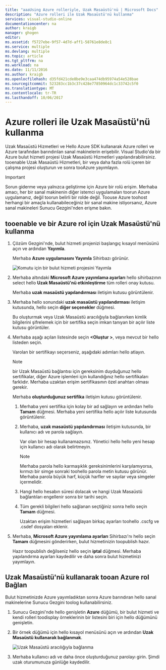 ```yaml
---
title: "aaaUsing Azure rolleriyle, Uzak Masaüstü'nü | Microsoft Docs"
description: "Azure rolleri ile Uzak Masaüstü'nü kullanma"
services: visual-studio-online
documentationcenter: na
author: kraigb
manager: ghogen
editor: 
ms.assetid: f5727ebe-9f57-4d7d-aff1-58761e8de8c1
ms.service: multiple
ms.devlang: multiple
ms.topic: article
ms.tgt_pltfrm: na
ms.workload: na
ms.date: 11/11/2016
ms.author: kraigb
ms.openlocfilehash: d35fd421cde8be9e3caa474db95974a54e528bae
ms.sourcegitcommit: 523283cc1b3c37c428e77850964dc1c33742c5f0
ms.translationtype: MT
ms.contentlocale: tr-TR
ms.lasthandoff: 10/06/2017
---
```

# <a name="using-remote-desktop-with-azure-roles"></a>Azure rolleri ile Uzak Masaüstü'nü kullanma
Uzak Masaüstü Hizmetleri ve Hello Azure SDK kullanarak Azure rolleri ve Azure tarafından barındırılan sanal makinelerin erişebilir. Visual Studio'da bir Azure bulut hizmeti projesi Uzak Masaüstü Hizmetleri yapılandırabilirsiniz. tooenable Uzak Masaüstü Hizmetleri, bir veya daha fazla rolü içeren bir çalışma projesi oluşturun ve sonra tooAzure yayımlayın.

> [!IMPORTANT]
> Sorun giderme veya yalnızca geliştirme için Azure bir rolü erişim. Merhaba amacı, her bir sanal makinenin diğer istemci uygulamaları toorun Azure uygulamanız, değil toorun belirli bir rolde değil. Toouse Azure toohost herhangi bir amaçla kullanabileceğiniz bir sanal makine istiyorsanız, Azure sanal makineleri Sunucu Gezgini'nden erişme bakın.
> 
> 

## <a name="tooenable-and-use-remote-desktop-for-an-azure-role"></a>tooenable ve bir Azure rol için Uzak Masaüstü'nü kullanma
1. Çözüm Gezgini'nde, bulut hizmeti projenizi başlangıç kısayol menüsünü açın ve ardından **Yayımla**.
   
    Merhaba **Azure uygulamasını Yayımla** Sihirbazı görünür.
   
    ![Komutu için bir bulut hizmeti projesini Yayımla](./media/vs-azure-tools-remote-desktop-roles/IC799161.png)
2. Merhaba altındaki **Microsoft Azure yayımlama ayarları** hello sihirbazının select hello **Uzak Masaüstü'nü etkinleştirme** tüm rolleri onay kutusu. 
   
    Merhaba **uzak masaüstü yapılandırması** iletişim kutusu görüntülenir.
3. Merhaba hello sonundaki **uzak masaüstü yapılandırması** iletişim kutusunda, hello seçin **diğer seçenekler** düğmesi. 
   
    Bu oluşturmak veya Uzak Masaüstü aracılığıyla bağlanırken kimlik bilgilerini şifrelemek için bir sertifika seçin imkan tanıyan bir açılır liste kutusu görüntüler.
4. Merhaba aşağı açılan listesinde seçin  **&lt;Oluştur >**, veya mevcut bir hello listeden seçin. 
   
    Varolan bir sertifikayı seçerseniz, aşağıdaki adımları hello atlayın.
   
   > [!NOTE]
   > bir Uzak Masaüstü bağlantısı için gereksinim duyduğunuz hello sertifikalar, diğer Azure işlemleri için kullandığınız hello sertifikaları farklıdır. Merhaba uzaktan erişim sertifikasının özel anahtarı olması gerekir.
   > 
   > 
   
    Merhaba **oluşturduğunuz sertifika** iletişim kutusu görüntülenir.
   
   1. Merhaba yeni sertifika için kolay bir ad sağlayın ve ardından hello **Tamam** düğmesi. Merhaba yeni sertifika hello açılır liste kutusunda görüntülenir.
   2. Merhaba, **uzak masaüstü yapılandırması** iletişim kutusunda, bir kullanıcı adı ve parola sağlayın.
      
       Var olan bir hesap kullanamazsınız. Yönetici hello hello yeni hesap için kullanıcı adı olarak belirtmeyin.
      
      > [!NOTE]
      > Merhaba parola hello karmaşıklık gereksinimlerini karşılamıyorsa, kırmızı bir simge sonraki toohello parola metin kutusu görünür. Merhaba parola büyük harf, küçük harfler ve sayılar veya simgeler içermelidir.
      > 
      > 
   3. Hangi hello hesabın süresi dolacak ve hangi Uzak Masaüstü bağlantıları engellenir sonra bir tarihi seçin.
   4. Tüm gerekli bilgileri hello sağlanan seçtiğiniz sonra hello seçin **Tamam** düğmesi.
      
       Uzaktan erişim hizmetleri sağlayan birkaç ayarları toohello .cscfg ve .csdef dosyaları eklenir.
5. Merhaba, **Microsoft Azure yayımlama ayarları** Sihirbazı'nı hello seçin **Tamam** düğmesini gönderirken, bulut hizmetinizin toopublish hazır.
   
    Hazır toopublish değilseniz hello seçin **iptal** düğmesi. Merhaba yapılandırma ayarları kaydedilir ve daha sonra bulut hizmetinizi yayımlayın.

## <a name="connect-tooan-azure-role-by-using-remote-desktop"></a>Uzak Masaüstü'nü kullanarak tooan Azure rol Bağlan
Bulut hizmetinizde Azure yayımladıktan sonra Azure barındıran hello sanal makinelerine Sunucu Gezgini toolog kullanabilirsiniz. 

1. Sunucu Gezgini'nde hello genişletin **Azure** düğümü, bir bulut hizmeti ve kendi rolleri toodisplay örneklerinin bir listesini biri için hello düğümünü genişletin.
2. Bir örnek düğümü için hello kısayol menüsünü açın ve ardından **Uzak Masaüstü kullanarak bağlanmak**.
   
    ![Uzak Masaüstü aracılığıyla bağlanma](./media/vs-azure-tools-remote-desktop-roles/IC799162.png)
3. Merhaba kullanıcı adı ve daha önce oluşturduğunuz parolayı girin. Şimdi uzak oturumunuza günlüğe kaydedilir.

